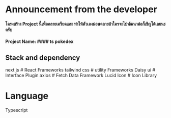 # Announcement from the developer

#### โครงสร้าง Project นี้เพื่อคลายเครียดและ ทำให้ตัวเองผ่อนคลายถ้าใครจะไปพัฒนาต่อก็เชิญได้เลยนะครับ

#### Project Name: #### ts pokedex


## Stack and dependency
 next js # React Frameworks
tailwind css # utility Frameworks
 Daisy ui  # Interface Plugin
 axios # Fetch Data Framework
 Lucid Icon # Icon Library
# Language
 Typescript

